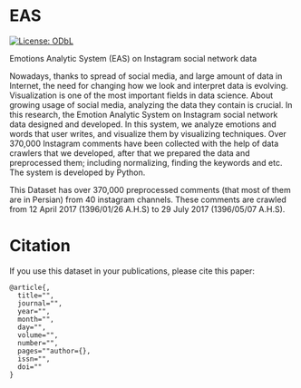 # EAS
[![License: ODbL](https://img.shields.io/badge/License-ODbL-brightgreen.svg)](https://opendatacommons.org/licenses/odbl/)

Emotions Analytic System (EAS) on Instagram social network data

Nowadays, thanks to spread of social media, and large amount of data in Internet, the need for changing how we look and interpret data is evolving. Visualization is one of the most important fields in data science. About growing usage of social media, analyzing the data they contain is crucial. In this research, the Emotion Analytic System on Instagram social network data designed and developed. In this system, we analyze emotions and words that user writes, and visualize them by visualizing techniques. Over 370,000 Instagram comments have been collected with the help of data crawlers that we developed, after that we prepared the data and preprocessed them; including normalizing, finding the keywords and etc. The system is developed by Python.

This Dataset has over 370,000 preprocessed comments (that most of them are in Persian) from 40 instagram channels. These comments are crawled from 12 April 2017 (1396/01/26 A.H.S) to 29 July 2017 (1396/05/07 A.H.S).

# Citation
If you use this dataset in your publications, please cite this paper:
```
@article{,
  title="",
  journal="",
  year="",
  month="",
  day="",
  volume="",
  number="",
  pages=""author={},
  issn="",
  doi=""
}
```
